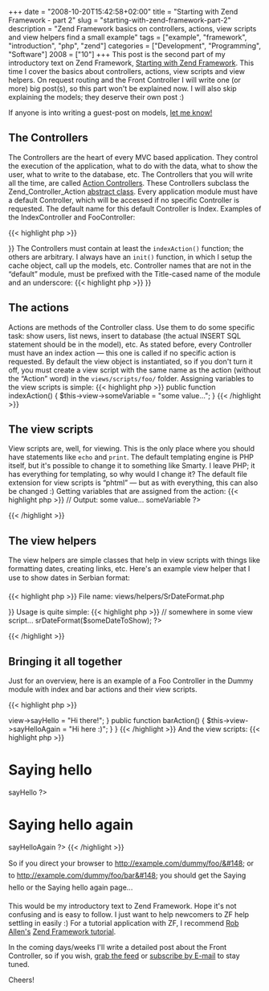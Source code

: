 +++
date = "2008-10-20T15:42:58+02:00"
title = "Starting with Zend Framework - part 2"
slug = "starting-with-zend-framework-part-2"
description = "Zend Framework basics on controllers, actions, view scripts and view helpers find a small example"
tags = ["example", "framework", "introduction", "php", "zend"]
categories = ["Development", "Programming", "Software"]
2008 = ["10"]
+++
This post is the second part of my introductory text on Zend Framework, <a href="http://robertbasic.com/blog/2008/10/07/starting-with-zend-framework/">Starting with Zend Framework</a>. This time I cover the basics about controllers, actions, view scripts and view helpers. On request routing and the Front Controller I will write one (or more) big post(s), so this part won't be explained now. I will also skip explaining the models; they deserve their own post :)

If anyone is into writing a guest-post on models, <a href="http://robertbasic.com/#form_contact">let me know!</a>

<h2>The Controllers</h2>

The Controllers are the heart of every MVC based application. They control the execution of the application, what to do with the data, what to show the user, what to write to the database, etc. The Controllers that you will write all the time, are called <a href="http://framework.zend.com/manual/en/zend.controller.action.html" target="_blank">Action Controllers</a>. These Controllers subclass the Zend_Controller_Action <a href="http://www.php.net/oop5.abstract" target="_blank">abstract class</a>. Every application module must have a default Controller, which will be accessed if no specific Controller is requested. The default name for this default Controller is Index. Examples of the IndexController and FooController:

{{< highlight php >}}
<?php

// The IndexController class must be placed in the controllers folder
// and saved as IndexController.php
class IndexController extends Zend_Controller_Action
{
    public function init()
    {
    }

    public function indexAction()
    {
    }
}

// The FooController class must be placed in the controllers folder
// and saved as FooController.php
class FooController extends Zend_Controller_Action
{
    public function init()
    {
    }

    public function indexAction()
    {
    }

    public function barAction()
    {
    }

    public function someRandomFunctionDoingSomeFunkyStuff()
    {
    }
}
{{< /highlight >}}

<!--more-->

The Controllers must contain at least the <code>indexAction()</code> function; the others are arbitrary. I always have an <code>init()</code> function, in which I setup the cache object, call up the models, etc. Controller names that are not in the &#147;default&#148; module, must be prefixed with the Title-cased name of the module and an underscore:

{{< highlight php >}}
<?php

// An example of the IndexController in the
// dummy module
// The file name remains IndexController.php!!!
class Dummy_IndexController extends Zend_Controller_Action
{
}

// An example of the FooController in the
// dummy module
// The file name remains FooController.php!!!
class Dummy_FooController extends Zend_Controller_Action
{
}
{{< /highlight >}}

<h2>The actions</h2>

Actions are methods of the Controller class. Use them to do some specific task: show users, list news, insert to database (the actual INSERT SQL statement should be in the model), etc. As stated before, every Controller must have an index action &#151; this one is called if no specific action is requested. By default the view object is instantiated, so if you don't turn it off, you must create a view script with the same name as the action (without the &#147;Action&#148; word) in the <code>views/scripts/foo/</code> folder.

Assigning variables to the view scripts is simple:

{{< highlight php >}}
public function indexAction()
{
    $this->view->someVariable = "some value...";
}
{{< /highlight >}}

<h2>The view scripts</h2>

View scripts are, well, for viewing. This is the only place where you should have statements like <code>echo</code> and <code>print</code>. The default templating engine is PHP itself, but it's possible to change it to something like Smarty. I leave PHP; it has everything for templating, so why would I change it? The default file extension for view scripts is &#147;phtml&#148; &#151; but as with everything, this can also be changed :)

Getting variables that are assigned from the action:

{{< highlight php >}}
// Output: some value...
<?= this->someVariable ?>
{{< /highlight >}}

<h2>The view helpers</h2>

The view helpers are simple classes that help in view scripts with things like formatting dates, creating links, etc. Here's an example view helper that I use to show dates in &#147;Serbian&#148; format:

{{< highlight php >}}
File name: views/helpers/SrDateFormat.php
<?php
/**
* View helper for returning dates in Serbian format
* dd.mm.yyyy.
*
*/
class Zend_View_Helper_SrDateFormat
{
    public function srDateFormat($dateToFormat)
    {
        return date('d.m.Y.', strtotime($dateToFormat));
    }
}
{{< /highlight >}}

Usage is quite simple:

{{< highlight php >}}
// somewhere in some view script...
<?= $this->srDateFormat($someDateToShow); ?>
{{< /highlight >}}

<h2>Bringing it all together</h2>

Just for an overview, here is an example of a Foo Controller in the Dummy module with index and bar actions and their view scripts.

{{< highlight php >}}
<?php
// File name: application/dummy/controllers/FooController.php
class Dummy_FooController extends Zend_Controller_Action
{
    public function indexAction()
    {
        $this->view->sayHello = "Hi there!";
    }

    public function barAction()
    {
        $this->view->sayHelloAgain = "Hi here :)";
    }
}
{{< /highlight >}}

And the view scripts:

{{< highlight php >}}
<!-- File name: application/dummy/views/scripts/foo/index.phtml -->
<h1>Saying hello</h1>
<?= $this->sayHello ?>

<!-- File name: application/dummy/views/scripts/foo/bar.phtml -->
<h1>Saying hello again</h1>
<?= $this->sayHelloAgain ?>
{{< /highlight >}}

So if you direct your browser to &#147;http://example.com/dummy/foo/&#148; or to &#147;http://example.com/dummy/foo/bar&#148; you should get the &#147;Saying hello&#148; or the &#147;Saying hello again&#148; page...

This would be my introductory text to Zend Framework. Hope it's not confusing and is easy to follow. I just want to help newcomers to ZF help settling in easily :) For a tutorial application with ZF, I recommend <a href="http://akrabat.com/" target="_blank">Rob Allen's</a> <a href="http://akrabat.com/zend-framework-tutorial/" target="_blank">Zend Framework tutorial</a>.

In the coming days/weeks I'll write a detailed post about the Front Controller, so if you wish, <a href="http://feeds.feedburner.com/robertbasic/blog/">grab the feed</a> or <a href="http://www.feedburner.com/fb/a/emailverifySubmit?feedId=2400813&loc=en_US">subscribe by E-mail</a> to stay tuned.

Cheers!
